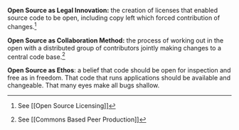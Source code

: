 **Open Source as Legal Innovation:** the creation of licenses that enabled source code to be open, including copy left which forced contribution of changes.[^licensing]

**Open Source as Collaboration Method:** the process of working out in the open with a distributed group of contributors jointly making changes to a central code base.[^peer]

**Open Source as Ethos**: a belief that code should be open for inspection and free as in freedom. That code that runs applications should be available and changeable. That many eyes make all bugs shallow.

[^licensing]: See [[Open Source Licensing]]

[^peer]: See [[Commons Based Peer Production]]